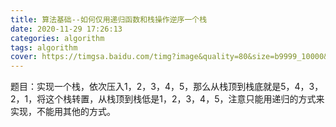 ```yaml
---
title: 算法基础--如何仅用递归函数和栈操作逆序一个栈
date: 2020-11-29 17:26:13
categories: algorithm
tags: algorithm
cover: https://timgsa.baidu.com/timg?image&quality=80&size=b9999_10000&sec=1606658342703&di=7eafd0a6502dd8faed32131aaf95f1be&imgtype=0&src=http%3A%2F%2Fattachments.gfan.com%2Fforum%2F201608%2F07%2F074257jwuid4svrj17jivr.jpg
---
```

题目：实现一个栈，依次压入1，2，3，4，5，那么从栈顶到栈底就是5，4，3，2，1，将这个栈转置，从栈顶到栈低是1，2，3，4，5，注意只能用递归的方式来实现，不能用其他的方式。
